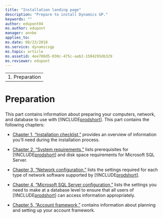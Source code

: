 ```yaml
---
title: "Installation landing page"
description: "Prepare to install Dynamics GP."
keywords: ""
author: edupont04
ms.author: edupont
manager: annbe
applies_to: 
ms.date: 08/23/2018
ms.service: dynamicsgp
ms.topic: article
ms.assetid: 4ee708d5-030c-475c-aab2-1504295db329
ms.reviewer: edupont
---
```

|                 |
|-----------------|
| 1.  Preparation |

# Preparation

### 

This part contains information about preparing your computers, network, and database to use with [!INCLUDE[prodshort](../includes/prodshort.md)]. This part contains the following chapters:

-   [Chapter 1, “Installation checklist,”](#_Installation_checklist) provides an overview of information you’ll need during the installation process.  

-   [Chapter 2, “System requirements,”](#_System_requirements) lists prerequisites for [!INCLUDE[prodshort](../includes/prodshort.md)] and disk space requirements for Microsoft SQL Server.  

-   [Chapter 3, “Network configuration,”](#_Network_configuration) lists the settings required for each type of network software supported by [!INCLUDE[prodshort](../includes/prodshort.md)].  

-   [Chapter 4, “Microsoft SQL Server configuration,”](#_Microsoft_SQL_Server) lists the settings you need to make at a database level to ensure that all users of [!INCLUDE[prodshort](../includes/prodshort.md)] can access information appropriately.  

-   [Chapter 5, “Account framework,”](#_Account_framework) contains information about planning and setting up your account framework.  


